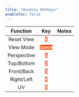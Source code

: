 ```yaml
---
title: "Houdini Hotkeys"
enableToc: false
---
```


<style>
code { color: #FFFFFF; background: #FE4703; }
</style>

|  Function   |     Key     | Notes |
| :---------: | :---------: | :---: |
| Reset View  |   **`G`**   |
|  View Mode  | **`Space`** |
| Perspective |   **`1`**   |
| Top/Bottom  |   **`2`**   |
| Front/Back  |   **`3`**   |
| Right/Left  |   **`4`**   |
|     UV      |   **`5`**   |
